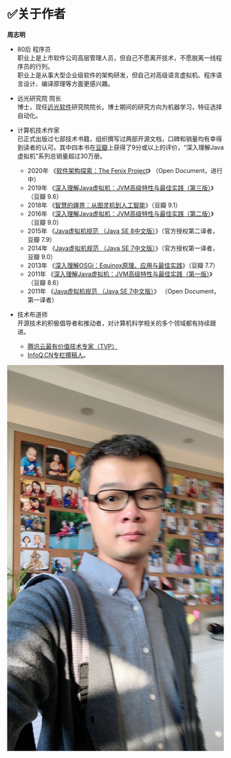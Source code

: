 # :white_check_mark:关于作者

**周志明**

- 80后 程序员<br/>
  职业上是上市软件公司高层管理人员，但自己不愿离开技术，不愿脱离一线程序员的行列。<br/>
  职业上是从事大型企业级软件的架构研发，但自己对高级语言虚拟机、程序语言设计、编译原理等方面更感兴趣。

- 远光研究院 院长<br/>
  博士，现任[远光软件](http://www.ygsoft.com/)研究院院长。博士期间的研究方向为机器学习，特征选择自动化。

- 计算机技术作家<br/>
  已正式出版过七部技术书籍，组织撰写过两部开源文档，口碑和销量均有幸得到读者的认可。其中四本书在[豆瓣](https://www.douban.com/)上获得了9分或以上的评价，“深入理解Java虚拟机”系列总销量超过30万册。
  - 2020年 《[软件架构探索：The Fenix Project](http://icyfenix.cn/)》 （Open Document，进行中）
  - 2019年 《[深入理解Java虚拟机：JVM高级特性与最佳实践（第三版）](https://book.douban.com/subject/34907497/)》（豆瓣 9.6）
  - 2018年 《[智慧的疆界：从图灵机到人工智能](https://book.douban.com/subject/30379536/)》（豆瓣 9.1）
  - 2016年 《[深入理解Java虚拟机：JVM高级特性与最佳实践（第二版）](https://book.douban.com/subject/24722612/)》（豆瓣 9.0）
  - 2015年 《[Java虚拟机规范 （Java SE 8中文版）](https://book.douban.com/subject/26418340/)》（官方授权第二译者，豆瓣 7.9）
  - 2014年 《[Java虚拟机规范 （Java SE 7中文版）](https://book.douban.com/subject/25792515/)》（官方授权第一译者，豆瓣 9.0）
  - 2013年 《[深入理解OSGi：Equinox原理、应用与最佳实践](https://book.douban.com/subject/21324330/)》（豆瓣 7.7）
  - 2011年 《[深入理解Java虚拟机：JVM高级特性与最佳实践（第一版）](https://book.douban.com/subject/34907497/)》（豆瓣 8.6）
  - 2011年 《[Java虚拟机规范 （Java SE 7中文版）](https://www.iteye.com/topic/1117824)》 （Open Document，第一译者）

- 技术布道师<br/>
  开源技术的积极倡导者和推动者，对计算机科学相关的多个领域都有持续跟进。
  - [腾讯云最有价值技术专家（TVP）](https://cloud.tencent.com/tvp/132)
  - [InfoQ.CN专栏撰稿人](https://www.infoq.cn/profile/1278833/publish?menu=)。

<center>
<img src="./images/icyfenix.jpg"></img>
</center>
